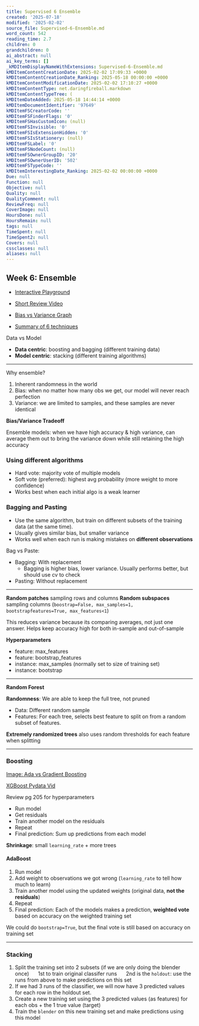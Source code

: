 ```yaml
---
title: Supervised 6 Ensemble
created: '2025-07-18'
modified: '2025-02-02'
source_file: Supervised-6-Ensemble.md
word_count: 542
reading_time: 2.7
children: 0
grandchildren: 0
ai_abstract: null
ai_key_terms: []
_kMDItemDisplayNameWithExtensions: Supervised-6-Ensemble.md
kMDItemContentCreationDate: 2025-02-02 17:09:33 +0000
kMDItemContentCreationDate_Ranking: 2025-05-18 00:00:00 +0000
kMDItemContentModificationDate: 2025-02-02 17:10:27 +0000
kMDItemContentType: net.daringfireball.markdown
kMDItemContentTypeTree: (
kMDItemDateAdded: 2025-05-18 14:44:14 +0000
kMDItemDocumentIdentifier: '97649'
kMDItemFSCreatorCode: ''
kMDItemFSFinderFlags: '0'
kMDItemFSHasCustomIcon: (null)
kMDItemFSInvisible: '0'
kMDItemFSIsExtensionHidden: '0'
kMDItemFSIsStationery: (null)
kMDItemFSLabel: '0'
kMDItemFSNodeCount: (null)
kMDItemFSOwnerGroupID: '20'
kMDItemFSOwnerUserID: '502'
kMDItemFSTypeCode: ''
kMDItemInterestingDate_Ranking: 2025-02-02 00:00:00 +0000
Due: null
Function: null
Objective: null
Quality: null
QualityComment: null
ReviewFreq: null
CoverImage: null
HoursDone: null
HoursRemain: null
tags: null
TimeSpent: null
TimeSpent2: null
Covers: null
cssclasses: null
aliases: null
---
```





## Week 6: Ensemble

- [Interactive Playground](http://arogozhnikov.github.io/2016/07/05/gradient_boosting_playground.html)
- [Short Review Video](https://www.youtube.com/watch?v=m-S9Hojj1as)

- [Bias vs Variance Graph](https://i.imgur.com/p6nfbsj.png)
- [Summary of 6 techniques](https://i.imgur.com/PWVMWRG.png)



Data vs Model

- **Data centric**: boosting and bagging (different training data) 
- **Model centric**: stacking (different training algorithms)

---

Why ensemble?

1. Inherent randomness in the world
2. Bias: when no matter how many obs we get, our model will never reach perfection
3. Variance: we are limited to samples, and these samples are never identical

**Bias/Variance Tradeoff**

Ensemble models: when we have high accuracy & high variance, can average them out to bring the variance down while still retaining the high accuracy



### Using different algorithms

- Hard vote: majority vote of multiple models
- Soft vote (preferred): highest avg probability (more weight to more confidence)
- Works best when each initial algo is a weak learner

### Bagging and Pasting 

- Use the same algorithm, but train on different subsets of the training data (at the same time). 
- Usually gives similar bias, but smaller variance
- Works well when each run is making mistakes on **different observations**

Bag vs Paste:

- Bagging: With replacement
  - Bagging is higher bias, lower variance. Usually performs better, but should use cv to check
- Pasting: Without replacement

---

**Random patches** sampling rows and columns
**Random subspaces** sampling columns (`boostrap=False, max_samples=1, bootstrapfeatures=True, max_features<1`)

This reduces variance because its comparing averages, not just one answer. Helps keep accuracy high for both in-sample and out-of-sample

**Hyperparameters**

- feature: max_features 
- feature: bootstrap_features 
- instance: max_samples (normally set to size of training set) 
- instance: bootstrap

---

**Random Forest**

**Randomness**: We are able to keep the full tree, not pruned

- Data: Different random sample
- Features: For each tree, selects best feature to split on from a random subset of features. 

**Extremely randomized trees** also uses random thresholds for each feature when splitting 

---



### Boosting

[Image: Ada vs Gradient Boosting](https://i.imgur.com/8nV0HS8.jpg)

[XGBoost Pydata Vid](https://www.youtube.com/watch?v=s3VmuVPfu0s)

Review pg 205 for hyperparameters

- Run model
- Get residuals
- Train another model on the residuals
- Repeat
- Final prediction: Sum up predictions from each model

**Shrinkage**: small `learning_rate` + more trees

#### AdaBoost 
1. Run model
2. Add weight to observations we got wrong (`learning_rate` to tell how much to learn)
3. Train another model using the updated weights (original data, **not the residuals**)
4. Repeat
5. Final prediction: Each of the models makes a prediction, **weighted vote** based on accuracy on the weighted training set 

We could do `bootstrap=True`, but the final vote is still based on accuracy on training set

---

### Stacking

1. Split the training set into 2 subsets (if we are only doing the blender once)
   $\quad$ 1st to train original classifer runs
   $\quad$ 2nd is the `holdout`: use the runs from above to make predictions on this set 
2. If we had 3 runs of the classifier, we will now have 3 predicted values for each row in the holdout set.
3. Create a new training set using the 3 predicted values (as features) for each obs + the 1 true value (target)
4. Train the `blender` on this new training set and make predictions using this model


